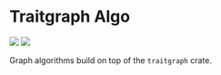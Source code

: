 # Traitgraph Algo

[![](https://docs.rs/traitgraph-algo/badge.svg)](https://docs.rs/traitgraph-algo)
![](https://github.com/sebschmi/abstract-datastructures-rs/workflows/Tests%20and%20Lints/badge.svg?branch=main)

Graph algorithms build on top of the `traitgraph` crate.
